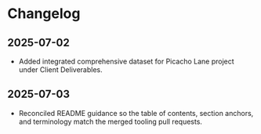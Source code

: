 # Changelog

## 2025-07-02
- Added integrated comprehensive dataset for Picacho Lane project under Client Deliverables.

## 2025-07-03
- Reconciled README guidance so the table of contents, section anchors, and terminology match the merged tooling pull requests.
